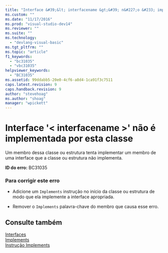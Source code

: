 ```yaml
---
title: "Interface &#39;&lt; interfacename &gt;&#39; n&#227;o &#233; implementada por esta classe | Microsoft Docs"
ms.custom: ""
ms.date: "11/17/2016"
ms.prod: "visual-studio-dev14"
ms.reviewer: ""
ms.suite: ""
ms.technology: 
  - "devlang-visual-basic"
ms.tgt_pltfrm: ""
ms.topic: "article"
f1_keywords: 
  - "bc31035"
  - "vbc31035"
helpviewer_keywords: 
  - "BC31035"
ms.assetid: 99ddabb5-20e0-4cf6-a8d4-1ca91f3c7511
caps.latest.revision: 9
caps.handback.revision: 9
author: "stevehoag"
ms.author: "shoag"
manager: "wpickett"
---
```

# Interface &#39;&lt; interfacename &gt;&#39; n&#227;o &#233; implementada por esta classe
Um membro dessa classe ou estrutura tenta implementar um membro de uma interface que a classe ou estrutura não implementa.  
  
 **ID do erro:** BC31035  
  
### Para corrigir este erro  
  
-   Adicione um `Implements` instrução no início da classe ou estrutura de modo que ela implemente a interface apropriada.  
  
-   Remover o `Implements` palavra\-chave do membro que causa esse erro.  
  
## Consulte também  
 [Interfaces](../../visual-basic/reference/command-line-compiler/index.md)   
 [Implements](../../visual-basic/language-reference/statements/implements-clause.md)   
 [Instrução Implements](../../visual-basic/language-reference/statements/implements-statement.md)